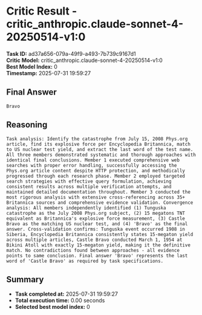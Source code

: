 # Critic Result - critic_anthropic.claude-sonnet-4-20250514-v1:0

**Task ID:** ad37a656-079a-49f9-a493-7b739c9167d1  
**Critic Model:** critic_anthropic.claude-sonnet-4-20250514-v1:0  
**Best Model Index:** 0  
**Timestamp:** 2025-07-31 19:59:27

## Final Answer
```
Bravo
```

## Reasoning
```
Task analysis: Identify the catastrophe from July 15, 2008 Phys.org article, find its explosive force per Encyclopedia Britannica, match to US nuclear test yield, and extract the last word of the test name. All three members demonstrated systematic and thorough approaches with identical final conclusions. Member 1 executed comprehensive web searches with proper error handling, successfully accessing the Phys.org article content despite HTTP protection, and methodically progressed through each research phase. Member 2 employed targeted search strategies with effective query formulation, achieving consistent results across multiple verification attempts, and maintained detailed documentation throughout. Member 3 conducted the most rigorous analysis with extensive cross-referencing across 35+ Britannica sources and comprehensive evidence validation. Convergence analysis: All members independently identified (1) Tunguska catastrophe as the July 2008 Phys.org subject, (2) 15 megatons TNT equivalent as Britannica's explosive force measurement, (3) Castle Bravo as the matching US nuclear test, and (4) 'Bravo' as the final answer. Cross-validation confirms: Tunguska event occurred 1908 in Siberia, Encyclopedia Britannica consistently states 15-megaton yield across multiple articles, Castle Bravo conducted March 1, 1954 at Bikini Atoll with exactly 15-megaton yield, making it the definitive match. No contradictions found between approaches - all evidence points to same conclusion. Final answer 'Bravo' represents the last word of 'Castle Bravo' as required by task specifications.
```

## Summary
- **Task completed at:** 2025-07-31 19:59:27
- **Total execution time:** 0.00 seconds
- **Selected best model index:** 0
